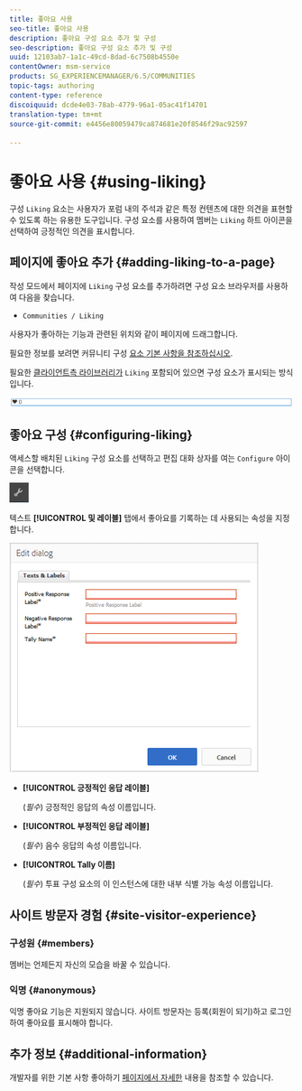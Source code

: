 ```yaml
---
title: 좋아요 사용
seo-title: 좋아요 사용
description: 좋아요 구성 요소 추가 및 구성
seo-description: 좋아요 구성 요소 추가 및 구성
uuid: 12103ab7-1a1c-49cd-8dad-6c7508b4550e
contentOwner: msm-service
products: SG_EXPERIENCEMANAGER/6.5/COMMUNITIES
topic-tags: authoring
content-type: reference
discoiquuid: dcde4e03-78ab-4779-96a1-05ac41f14701
translation-type: tm+mt
source-git-commit: e4456e80059479ca874681e20f8546f29ac92597

---
```



# 좋아요 사용 {#using-liking}

구성 `Liking` 요소는 사용자가 포럼 내의 주석과 같은 특정 컨텐츠에 대한 의견을 표현할 수 있도록 하는 유용한 도구입니다. 구성 요소를 사용하여 멤버는 `Liking` 하트 아이콘을 선택하여 긍정적인 의견을 표시합니다.

## 페이지에 좋아요 추가 {#adding-liking-to-a-page}

작성 모드에서 페이지에 `Liking` 구성 요소를 추가하려면 구성 요소 브라우저를 사용하여 다음을 찾습니다.

* `Communities / Liking`

사용자가 좋아하는 기능과 관련된 위치와 같이 페이지에 드래그합니다.

필요한 정보를 보려면 커뮤니티 구성 [요소 기본 사항을 참조하십시오](basics.md).

필요한 [클라이언트측 라이브러리가](essentials-liking.md#essentials-for-client-side) `Liking` 포함되어 있으면 구성 요소가 표시되는 방식입니다.

![chlimage_1-93](assets/chlimage_1-93.png)

## 좋아요 구성 {#configuring-liking}

액세스할 배치된 `Liking` 구성 요소를 선택하고 편집 대화 상자를 여는 `Configure` 아이콘을 선택합니다.

![chlimage_1-94](assets/chlimage_1-94.png)

텍스트 **[!UICONTROL 및 레이블]** 탭에서 좋아요를 기록하는 데 사용되는 속성을 지정합니다.

![chlimage_1-95](assets/chlimage_1-95.png)

* **[!UICONTROL 긍정적인 응답 레이블]**

   (*필수*) 긍정적인 응답의 속성 이름입니다.

* **[!UICONTROL 부정적인 응답 레이블]**

   (*필수*) 음수 응답의 속성 이름입니다.

* **[!UICONTROL Tally 이름]**

   (*필수*) 투표 구성 요소의 이 인스턴스에 대한 내부 식별 가능 속성 이름입니다.

## 사이트 방문자 경험 {#site-visitor-experience}

### 구성원 {#members}

멤버는 언제든지 자신의 모습을 바꿀 수 있습니다.

### 익명 {#anonymous}

익명 좋아요 기능은 지원되지 않습니다. 사이트 방문자는 등록(회원이 되기)하고 로그인하여 좋아요를 표시해야 합니다.

## 추가 정보 {#additional-information}

개발자를 위한 기본 사항 좋아하기 [페이지에서 자세한](essentials-liking.md) 내용을 참조할 수 있습니다.
